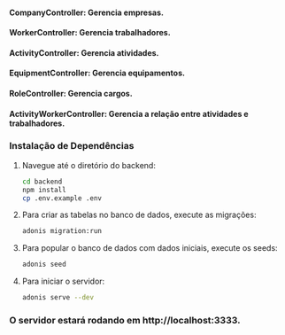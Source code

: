#### CompanyController: Gerencia empresas.
#### WorkerController: Gerencia trabalhadores.
#### ActivityController: Gerencia atividades.
#### EquipmentController: Gerencia equipamentos.
#### RoleController: Gerencia cargos.
#### ActivityWorkerController: Gerencia a relação entre atividades e trabalhadores.

### Instalação de Dependências

1. Navegue até o diretório do backend:
   ```sh
   cd backend
   npm install
   cp .env.example .env
   ```

2. Para criar as tabelas no banco de dados, execute as migrações:

   ```sh 
   adonis migration:run
   ```
3. Para popular o banco de dados com dados iniciais, execute os seeds:
    ```sh 
    adonis seed 
    ```
4. Para iniciar o servidor:
   ```sh 
   adonis serve --dev
   ```
### O servidor estará rodando em http://localhost:3333.
